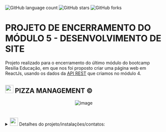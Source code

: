 ![GitHub language count](https://img.shields.io/github/languages/count/NodjaLima/pizza_management?color=blue&logoColor=blue&style=flat-square)
![GitHub stars](https://img.shields.io/github/stars/NodjaLima?style=flat-square)
![GitHub forks](https://img.shields.io/github/forks/NodjaLima/pizza_management?style=flat-square)

# PROJETO DE ENCERRAMENTO DO MÓDULO 5 - DESENVOLVIMENTO DE SITE

Projeto realizado para o encerramento do último módulo do bootcamp Resilia Educação, em que nos foi proposto criar 
uma página web em ReactJs, usando os dados da [API REST](https://github.com/rnegrelly/Projeto-M4-API_REST.git) que criamos no módulo 4.

## <img src="https://emojis.slackmojis.com/emojis/images/1643515427/14464/pizza.gif?1643515427" width="26px"> PIZZA MANAGEMENT ©

<div align="center">
  
![image](https://user-images.githubusercontent.com/100171322/189219245-cabfee1b-6edf-4327-a53d-e10332ecb138.png)
  
</div>

#
<details>
<summary> <img src="https://emojis.slackmojis.com/emojis/images/1643515222/12401/pizza_spin.gif?1643515222" width="26px"> Detalhes do projeto/instalações/contatos: </summary>
<br />

<br>
 
 ## Detalhes do projeto: 
  
✔ Implementar, utilizando a biblioteca React.js, um site que:

1. [x] Utilize endpoints da API que foi criada no M4 com Node.Js e Express;
2. [x] Utilizar o README.md do repositório para documentação do projeto;
3. [x] Utilizar a biblioteca react-router-dom para roteamento das páginas;
4. [x] Utilizar CSS Grid para definição do layout das páginas;
5. [ ] Tenha uma animação CSS para carregamento inicial do site(sem biblioteca).
6. [x] Contenha as funcionalidades básicas do CRUD:
7. [x] Página para listar os cadastros com opção de busca;
8. [x] Página para incluir um novo registro;
9. [x] Página para editar os cadastros;
10. [x] Opção de excluir itens cadastrados.

  
## Para instalar o nosso projeto na sua máquina, siga as instruções a seguir:
  
 
 1. CLONAR ESSE REPOSITÓRIO: 
 ```
     git clone https://github.com/NodjaLima/pizza_management.git
 ```

2. ACESSAR A PASTA CRIADA ATRAVÉS DO CMD USANDO O COMANDO: 
 ```
      cd pizza_management
 ```      
3. INSTALAR DEPENDÊNCIAS:
 ```
      npm install
  ```     	    
4. INICIANDO O SERVIDOR:
 ```
      npm run dev
 ```
  
<div align='center'>  
  
 ## Status do Projeto
![Bagde](https://img.shields.io/badge/Status%20do%20Projeto-Concluído-blue)


## Time desenvolvedor ![image](https://user-images.githubusercontent.com/100171322/189221961-f345daf6-4da6-45c8-bc44-0b5832d6693b.png):
	

 **Larrissa Lira** - [larrissalira](https://github.com/larrissalira)
 **Nodja Lima** - [NodjaLima](https://github.com/NodjaLima)
 **Renato Negrelly** - [rnegrelly](https://github.com/rnegrelly/)
 **Helder Lucas** -  [devhelderlrs](https://github.com/devhelderlrs)

---
  
[⬆ Voltar ao Topo](#projeto-de-encerramento-do-módulo-5---desenvolvimento-de-site)
  
